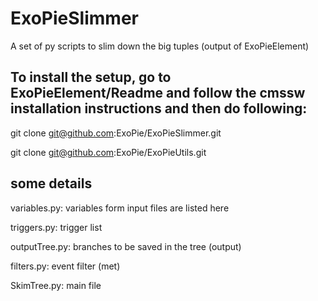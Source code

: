 # ExoPieSlimmer
A set of py scripts to slim down the big tuples (output of ExoPieElement) 

## To install the setup, go to ExoPieElement/Readme and follow the cmssw installation instructions and then do following: 

git clone git@github.com:ExoPie/ExoPieSlimmer.git 

git clone git@github.com:ExoPie/ExoPieUtils.git
## some details 

variables.py: variables form input files are listed here

triggers.py: trigger list

outputTree.py: branches to be saved in the tree (output)

filters.py: event filter (met) 

SkimTree.py: main file 